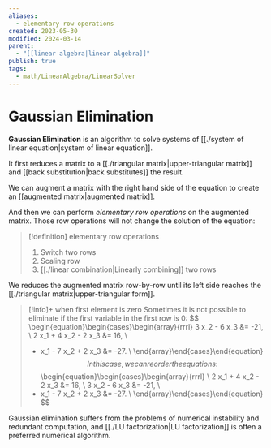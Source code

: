 ```yaml
---
aliases:
  - elementary row operations
created: 2023-05-30
modified: 2024-03-14
parent:
  - "[[linear algebra|linear algebra]]"
publish: true
tags:
  - math/LinearAlgebra/LinearSolver
---
```


# Gaussian Elimination
**Gaussian Elimination** is an algorithm to solve systems of [[./system of linear equation|system of linear equation]].

It first reduces a matrix to a [[./triangular matrix|upper-triangular matrix]] and [[back substitution|back substitutes]] the result.

We can augment a matrix with the right hand side of the equation to create an [[augmented matrix|augmented matrix]].

And then we can perform *elementary row operations* on the augmented matrix. Those row operations will not change the solution of the equation:
> [!definition] elementary row operations
> 1. Switch two rows
> 2. Scaling row
> 3. [[./linear combination|Linearly combining]] two rows

We reduces the augmented matrix row-by-row until its left side reaches the [[./triangular matrix|upper-triangular form]].

> [!info]+ when first element is zero
> Sometimes it is not possible to eliminate if the first variable in the first row is 0:
> $$
> \begin{equation}\begin{cases}\begin{array}{rrrl}
> 3 x_2 - 6 x_3 &= -21, \\
> 2 x_1 + 4 x_2 - 2 x_3 &= 16, \\
> - x_1 - 7  x_2 + 2  x_3 &= -27. \\
> \end{array}\end{cases}\end{equation}
> $$
> In this case, we can reorder the equations:
> $$
> \begin{equation}\begin{cases}\begin{array}{rrrl} \\
> 2 x_1 + 4 x_2 - 2 x_3 &= 16, \\
> 3 x_2 - 6 x_3 &= -21, \\
> - x_1 - 7  x_2 + 2  x_3 &= -27. \\
> \end{array}\end{cases}\end{equation}
> $$

Gaussian elimination suffers from the problems of numerical instability and redundant computation, and [[./LU factorization|LU factorization]] is often a preferred numerical algorithm.